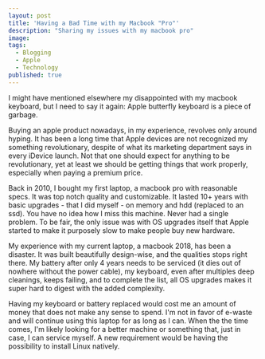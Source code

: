 ```yaml
---
layout: post
title: 'Having a Bad Time with my Macbook "Pro"'
description: "Sharing my issues with my macbook pro"
image:
tags:
  - Blogging
  - Apple
  - Technology
published: true
---
```


I might have mentioned elsewhere my disappointed with my macbook keyboard, but I need to say it again: Apple butterfly keyboard is a piece of garbage.

Buying an apple product nowadays, in my experience, revolves only around hyping. It has been a long time that Apple devices are not recognized my something revolutionary, despite of what its marketing department says in every iDevice launch. Not that one should expect for anything to be revolutionary, yet at least we should be getting things that work properly, especially when paying a premium price.

Back in 2010, I bought my first laptop, a macbook pro with reasonable specs. It was top notch quality and customizable. It lasted 10+ years with basic upgrades - that I did myself - on memory and hdd (replaced to an ssd). You have no idea how I miss this machine. Never had a single problem. To be fair, the only issue was with OS upgrades itself that Apple started to make it purposely slow to make people buy new hardware.

My experience with my current laptop, a macbook 2018, has been a disaster. It was built beautifully design-wise, and the qualities stops right there. My battery after only 4 years needs to be serviced (it dies out of nowhere without the power cable), my keyboard, even after multiples deep cleanings, keeps failing, and to complete the list, all OS upgrades makes it super hard to digest with the added complexity.

Having my keyboard or battery replaced would cost me an amount of money that does not make any sense to spend. I'm not in favor of e-waste and will continue using this laptop for as long as I can. When the the time comes, I'm likely looking for a better machine or something that, just in case, I can service myself. A new requirement would be having the possibility to install Linux natively.